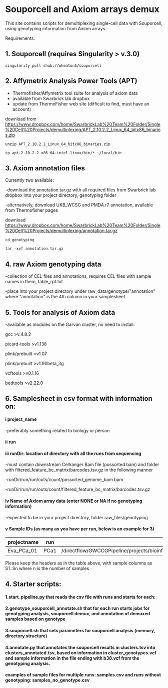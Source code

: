 # Souporcell and Axiom arrays demux

This site contains scripts for demultiplexing single-cell data with Souporcell, using genotyping information from Axiom arrays. 

Requirements:
## 1. Souporcell (requires Singularity > v.3.0)

`singularity pull shub://wheaton5/souporcell`

## 2. Affymetrix Analysis Power Tools (APT)
- Thermofisher/Affymetrix tool suite for analysis of axiom data
- available from Swarbrick lab dropbox
- update from ThermoFisher web site (difficult to find, must have an account)

download from https://www.dropbox.com/home/SwarbrickLab%20Team%20Folder/Single%20Cell%20Projects/demultiplexing/APT_2.10.2.2_Linux_64_bitx86_binaries.zip

`unzip APT_2.10.2.2_Linux_64_bitx86_binaries.zip`

`cp apt-2.10.2.2-x86_64-intel-linux/bin/* ~/local/bin`

## 3. Axiom annotation files

Currently two available:

-download the annotation.tar.gz with all required files from Swarbrick lab dropbox into your project directory, genotyping folder

-alternatively, download UKB_WCSG and PMDA.r7 annotation, available from Thermofisher pages

download https://www.dropbox.com/home/SwarbrickLab%20Team%20Folder/Single%20Cell%20Projects/demultiplexing/annotation.tar.gz

`cd genotyping`

`tar -xvf annotation.tar.gz`

## 4. raw Axiom genotyping data

-collection of CEL files and annotations, requires CEL files with sample names in them, table_rpt.txt

-place into your project directory under raw_data/genotype/"annotation" where "annotation" is the 4th column in your samplesheet

## 5. Tools for analysis of Axiom data 
-available as modules on the Garvan cluster, no need to install:

gcc >v.4.8.2

picard-tools >v1.138

plink/prebuilt >v1.07

plink/prebuilt >v1.90beta_3g

vcftools >v0.1.16

bedtools >v2.22.0

## 6. Samplesheet in csv format with information on: 
#### i project_name 
-preferably something related to biology or person
#### ii run
#### iii runDir: location of directory with all the runs from sequencing
-must contain downstream Cellranger Bam file (possorted.bam) and folder with filtered_feature_bc_matrix/barcodes.tsv.gz in the following manner

-runDir/run/run/outs/count/possorted_genome_bam.bam

-runDir/run/run/outs/count/filtered_feature_bc_matrix/barcodes.tsv.gz

#### iv Name of Axiom array data (enter NONE or NA if no genotyping information)

-expected to be in your project directory, folder raw_files/genotyping

#### v Sample IDs (as many as you have per run, below is an example for 3)

| projectname | run | runDir | annotation | S1 | S2 | S3 |
| ----------- | --- | ------ | ---------- | -- | -- | -- |
| Eva_PCa_01  | PCa1 | /directflow/GWCCGPipeline/projects/bioinformatics/R_200416_EVAAPO_INT_10X/200626_A00152_0271_BHFHVNDSXY/GE | HAR8323_UKB_2020_RESULTS | 20384 | 19616 | 20216 |

Please keep the headers as in the table above, with sample columns as S1..Sn where n is the number of samples

## 4. Starter scripts:
#### 1.start_pipeline.py that reads the csv file with runs and starts for each:
#### 2.genotype_souporcell_annotate.sh that for each run starts jobs for genotyping analysis, souporcell demux, and annotation of demuxed samples based on genotype
#### 3.souporcell.sh that sets parameters for souporcell analysis (memory, directory structure)
#### 4.annotate.py that annotates the souporcell results in clusters.tsv into clusters_annotated.tsv, based on information in cluster_genotypes.vcf and sample information in the file ending with b38.vcf from the genotyping analysis.
#### examples of sample files for multiple runs: samples.csv and runs without genotyping: samples_no_genotype.csv
